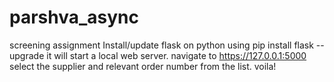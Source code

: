 # parshva_async
screening assignment
Install/update flask on python using
pip install flask --upgrade
it will start a local web server.
navigate to https://127.0.0.1:5000
select the supplier and relevant order number from the list. voila!
